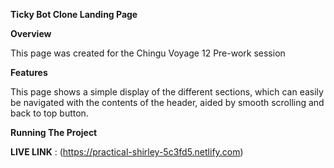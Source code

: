 **Ticky Bot Clone Landing Page**

**Overview**

This page was created for the Chingu Voyage 12 Pre-work session

**Features**

This page shows a simple display of the different sections, 
which can easily be navigated with the contents of the header, 
aided by smooth scrolling and back to top button.

**Running The Project**

**LIVE LINK** : (https://practical-shirley-5c3fd5.netlify.com)
